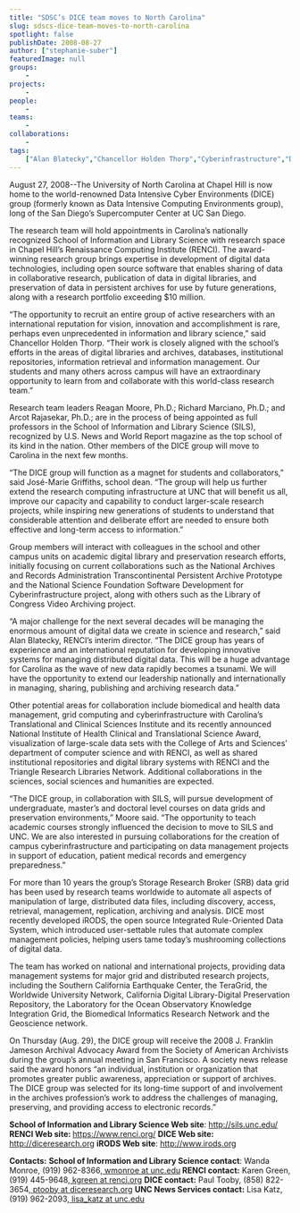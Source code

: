 ```yaml
---
title: "SDSC’s DICE team moves to North Carolina"
slug: sdscs-dice-team-moves-to-north-carolina
spotlight: false
publishDate: 2008-08-27
author: ["stephanie-suber"]
featuredImage: null
groups:
    - 
projects:
    - 
people:
    - 
teams: 
    - 
collaborations:
    - 
tags:
    ["Alan Blatecky","Chancellor Holden Thorp","Cyberinfrastructure","Data Intensive Cyber Environments (DICE)","José-Marie Griffiths","School of Information and Library Sciences (SILS)"]
---
```

August 27, 2008--The University of North Carolina at Chapel Hill is now home to the world-renowned Data Intensive Cyber Environments (DICE) group (formerly known as Data Intensive Computing Environments group), long of the San Diego’s Supercomputer Center at UC San Diego.<!--more-->

The research team will hold appointments in Carolina’s nationally recognized School of Information and Library Science with research space in Chapel Hill’s Renaissance Computing Institute (RENCI). The award-winning research group brings expertise in development of digital data technologies, including open source software that enables sharing of data in collaborative research, publication of data in digital libraries, and preservation of data in persistent archives for use by future generations, along with a research portfolio exceeding $10 million.

“The opportunity to recruit an entire group of active researchers with an international reputation for vision, innovation and accomplishment is rare, perhaps even unprecedented in information and library science,” said Chancellor Holden Thorp. “Their work is closely aligned with the school’s efforts in the areas of digital libraries and archives, databases, institutional repositories, information retrieval and information management. Our students and many others across campus will have an extraordinary opportunity to learn from and collaborate with this world-class research team.”

Research team leaders Reagan Moore, Ph.D.; Richard Marciano, Ph.D.; and Arcot Rajasekar, Ph.D.; are in the process of being appointed as full professors in the School of Information and Library Science (SILS), recognized by U.S. News and World Report magazine as the top school of its kind in the nation. Other members of the DICE group will move to Carolina in the next few months.

“The DICE group will function as a magnet for students and collaborators,” said José-Marie Griffiths, school dean. “The group will help us further extend the research computing infrastructure at UNC that will benefit us all, improve our capacity and capability to conduct larger-scale research projects, while inspiring new generations of students to understand that considerable attention and deliberate effort are needed to ensure both effective and long-term access to information.”

Group members will interact with colleagues in the school and other campus units on academic digital library and preservation research efforts, initially focusing on current collaborations such as the National Archives and Records Administration Transcontinental Persistent Archive Prototype and the National Science Foundation Software Development for Cyberinfrastructure project, along with others such as the Library of Congress Video Archiving project.

“A major challenge for the next several decades will be managing the enormous amount of digital data we create in science and research,” said Alan Blatecky, RENCI’s interim director. “The DICE group has years of experience and an international reputation for developing innovative systems for managing distributed digital data. This will be a huge advantage for Carolina as the wave of new data rapidly becomes a tsunami. We will have the opportunity to extend our leadership nationally and internationally in managing, sharing, publishing and archiving research data.”

Other potential areas for collaboration include biomedical and health data management, grid computing and cyberinfrastructure with Carolina’s Translational and Clinical Sciences Institute and its recently announced National Institute of Health Clinical and Translational Science Award, visualization of large-scale data sets with the College of Arts and Sciences’ department of computer science and with RENCI, as well as shared institutional repositories and digital library systems with RENCI and the Triangle Research Libraries Network. Additional collaborations in the sciences, social sciences and humanities are expected.

“The DICE group, in collaboration with SILS, will pursue development of undergraduate, master’s and doctoral level courses on data grids and preservation environments,” Moore said. “The opportunity to teach academic courses strongly influenced the decision to move to SILS and UNC. We are also interested in pursuing collaborations for the creation of campus cyberinfrastructure and participating on data management projects in support of education, patient medical records and emergency preparedness.”

For more than 10 years the group’s Storage Research Broker (SRB) data grid has been used by research teams worldwide to automate all aspects of manipulation of large, distributed data files, including discovery, access, retrieval, management, replication, archiving and analysis. DICE most recently developed iRODS, the open source Integrated Rule-Oriented Data System, which introduced user-settable rules that automate complex management policies, helping users tame today’s mushrooming collections of digital data.

The team has worked on national and international projects, providing data management systems for major grid and distributed research projects, including the Southern California Earthquake Center, the TeraGrid, the Worldwide University Network, California Digital Library-Digital Preservation Repository, the Laboratory for the Ocean Observatory Knowledge Integration Grid, the Biomedical Informatics Research Network and the Geoscience network.

On Thursday (Aug. 29), the DICE group will receive the 2008 J. Franklin Jameson Archival Advocacy Award from the Society of American Archivists during the group’s annual meeting in San Francisco. A society news release said the award honors “an individual, institution or organization that promotes greater public awareness, appreciation or support of archives. The DICE group was selected for its long-time support of and involvement in the archives profession’s work to address the challenges of managing, preserving, and providing access to electronic records.”

<strong>School of Information and Library Science Web site</strong>: <a href="http://sils.unc.edu/" target="_blank" rel="noopener">http://sils.unc.edu/</a>
<strong>RENCI Web site: </strong><a href="https://www.renci.org/">https://www.renci.org/</a>
<strong>DICE Web site:</strong> <a href="http://dice.unc.edu/" target="_blank" rel="noopener">http://diceresearch.org</a>
<strong>iRODS Web site</strong>: <a href="http://www.irods.org/" target="_blank" rel="noopener">http://www.irods.org</a>

<strong>Contacts:</strong>
<strong>School of Information and Library Science contact</strong>: Wanda Monroe, (919) 962-8366,<a href="mailto:wmonroe@unc.edu"> wmonroe at unc.edu</a><strong>
RENCI contact:</strong> Karen Green, (919) 445-9648,<a href="mailto:kgreen@renci.org"> kgreen at renci.org</a>
<strong>DICE contact:</strong> Paul Tooby, (858) 822-3654,<a href="mailto:ptooby@diceresearch.org"> ptooby at diceresearch.org</a>
<strong>UNC News Services contact:</strong> Lisa Katz, (919) 962-2093,<a href="mailto:lisa_katz@unc.edu"> lisa_katz at unc.edu</a>
